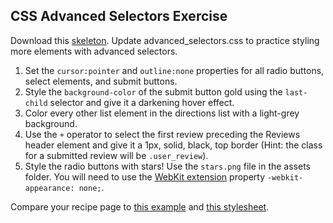 ## CSS Advanced Selectors Exercise

Download this [skeleton][skeleton]. Update advanced_selectors.css to practice styling more elements with advanced selectors.

[skeleton]: ./skeleton.zip

1. Set the `cursor:pointer` and `outline:none` properties for all radio buttons, select elements, and submit buttons.
2. Style the `background-color` of the submit button gold using the `last-child` selector and give it a darkening hover effect.
3. Color every other list element in the directions list with a light-grey background.
4. Use the `+` operator to select the first review preceding the Reviews header element and give it a 1px, solid, black, top border (Hint: the class for a submitted review will be `.user_review`).
5. Style the radio buttons with stars! Use the `stars.png` file in the assets folder. You will need to use the [WebKit extension](https://developer.mozilla.org/en-US/docs/Web/CSS/WebKit_Extensions) property `-webkit-appearance: none;`.

Compare your recipe page to [this example](./solution/example.html) and [this stylesheet](./solution/assets/advanced_selectors.css).
